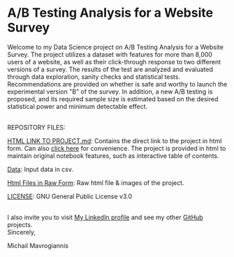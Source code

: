 # A/B Testing Analysis for a Website Survey

Welcome to my Data Science project on A/B Testing Analysis for a Website Survey. The project utilizes a dataset with features for more than 8,000 users of a website, as well as their click-through response to two different versions of a survey. The results of the test are analyzed and evaluated through data exploration, sanity checks and statistical tests. Recommendations are provided on whether is safe and worthy to launch the experimental version "B" of the survey. In addition, a new A/B testing is proposed, and its required sample size is estimated based on the desired statistical power and minimum detectable effect.

<br /> REPOSITORY FILES:

[HTML LINK TO PROJECT.md](https://github.com/MichailData/AB_Testing_Analysis_for_a_Website_Survey/blob/main/HTML%20LINK%20TO%20PROJECT.md): Contains the direct link to the project in html form. Can also [click here](https://michaildata.github.io/AB_Testing_Analysis_for_a_Website_Survey/Html%20Files%20in%20Raw%20Form/ABTest.html) for convenience. The project is provided in html to maintain original notebook features, such as interactive table of contents.

[Data](https://github.com/MichailData/AB_Testing_Analysis_for_a_Website_Survey/blob/main/Data.csv): Input data in csv.

[Html Files in Raw Form](https://github.com/MichailData/AB_Testing_Analysis_for_a_Website_Survey/tree/main/Html%20Files%20in%20Raw%20Form): Raw html file & images of the project.

[LICENSE](https://github.com/MichailData/AB_Testing_Analysis_for_a_Website_Survey/blob/main/LICENSE): GNU General Public License v3.0

<br /> I also invite you to visit [My LinkedIn profile](https://www.linkedin.com/in/michail-mavrogiannis/) and see my other [GitHub](https://github.com/MichailData?tab=repositories) projects.
<br /> Sincerely,

Michail Mavrogiannis
